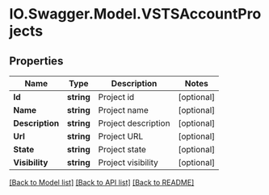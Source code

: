 # IO.Swagger.Model.VSTSAccountProjects
## Properties

Name | Type | Description | Notes
------------ | ------------- | ------------- | -------------
**Id** | **string** | Project id | [optional] 
**Name** | **string** | Project name | [optional] 
**Description** | **string** | Project description | [optional] 
**Url** | **string** | Project URL | [optional] 
**State** | **string** | Project state | [optional] 
**Visibility** | **string** | Project visibility | [optional] 

[[Back to Model list]](../README.md#documentation-for-models) [[Back to API list]](../README.md#documentation-for-api-endpoints) [[Back to README]](../README.md)

